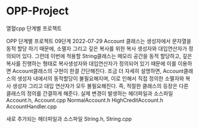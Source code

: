 # OPP-Project
열혈cpp 단계별 프로젝트

OPP 단계별 프로젝트 09단계 2022-07-29
Account 클래스는 생성자에서 문자열을 동적 할당 하기 때문에, 소멸자 그리고 깊은 복사를 위한 복사 생성자와 대입연산자가 정의되어 있다. 그런데 이번에 적용할 String클래스는 메모리 공간을 동적 할당하고, 깊은 복사를 진행하는 형태로 복사생성자와 대입연산자가 정의되어 있기 때문에 이를 이용하면 Account클래스의 구현이 한결 간단해진다. 조금 더 자세히 설명하면, Account클래스의 생성자 내에서의 동적할당이 불필요해지며, 이로 인해서 직접 정의한 소멸자와 복사 생성자 그리고 대입 연산자가 모두 불필요해진다. 즉, 적절한 클래스의 등장은 다른 클래스의 정의를 간결하게 해준다.
실제 변경이 발생하는 헤더파일과 소스파일
Account.h, Account.cpp
NormalAccount.h
HighCreditAccount.h
AccountHandler.cpp

새로 추가되는 헤더파일과 소스파일
String.h, String.cpp
